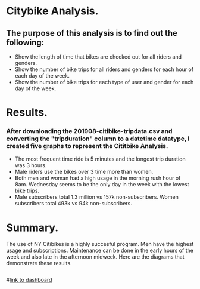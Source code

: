 # Citybike Analysis.
## The purpose of this analysis is to find out the following:
- Show the length of time that bikes are checked out for all riders and genders.
- Show the number of bike trips for all riders and genders for each hour of each day of the week.
- Show the number of bike trips for each type of user and gender for each day of the week.

# Results.
### After downloading the 201908-citibike-tripdata.csv and converting the "tripduration" column to a datetime datatype, I created five graphs to represent the Cititbike Analysis.  
- The most frequent time ride is 5 minutes and the longest trip duration was 3 hours.
- Male riders use the bikes over 3 time more than women.  
- Both men and woman had a high usage in the morning rush hour of 8am.  Wednesday seems to be the only day in the week with the lowest bike trips.
- Male subscribers total 1.3 million vs 157k non-subscribers.  Women subscribers total 493k vs 94k non-subscribers.

# Summary.
The use of NY Citibikes is a highly succesful program.  Men have the highest usage and subscriptions.  Maintenance can be done in the early hours of the week and also late in the afternoon midweek.  Here are the diagrams that demonstrate these results.

![]()



#[link to dashboard](https://public.tableau.com/app/profile/ramon.alonso)
